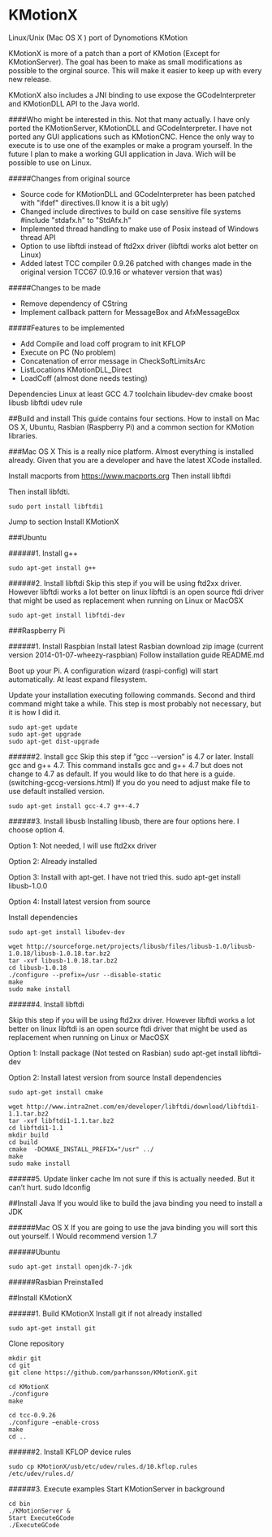 KMotionX
========

Linux/Unix (Mac OS X ) port of Dynomotions KMotion

KMotionX is more of a patch than a port of KMotion (Except for KMotionServer). The goal has been to make as small modifications as possible to the orginal source. This will make it easier to keep up with every new release.

KMotionX also includes a JNI binding to use expose the GCodeInterpreter and KMotionDLL API to the Java world.

####Who might be interested in this.
Not that many actually. I have only ported the KMotionServer, KMotionDLL and GCodeInterpreter. I have not ported any GUI applications such as KMotionCNC. Hence the only way to execute is to use one of the examples or make a program yourself.
In the future I plan to make a working GUI application in Java. Wich will be possible to use on Linux.


#####Changes from original source
- Source code for KMotionDLL and GCodeInterpreter has been patched with "ifdef" directives.(I know it is a bit ugly)
- Changed include directives to build on case sensitive file systems #include "stdafx.h" to "StdAfx.h"
- Implemented thread handling to make use of Posix instead of Windows thread API
- Option to use libftdi instead of ftd2xx driver (libftdi works alot better on Linux)
- Added latest TCC compiler 0.9.26 patched with changes made in the original version TCC67 (0.9.16 or whatever version that was)

#####Changes to be made
- Remove dependency of CString
- Implement callback pattern for MessageBox and AfxMessageBox


#####Features to be implemented
- Add Compile and load coff program to init KFLOP
- Execute on PC (No problem)
- Concatenation of error message in CheckSoftLimitsArc
- ListLocations KMotionDLL_Direct
- LoadCoff (almost done needs testing)


Dependencies
Linux at least GCC 4.7 toolchain
libudev-dev
cmake
boost
libusb
libftdi
udev rule


##Build and install
This guide contains four sections. How to install on Mac OS X, Ubuntu, Rasbian (Raspberry Pi) and a common section for KMotion libraries.

###Mac OS X
This is a really nice platform. Almost everything is installed already. Given that you are a developer and have the latest XCode installed.

Install macports from https://www.macports.org
Then install libftdi

Then install libfdti.
```
sudo port install libftdi1
```
Jump to section Install KMotionX


###Ubuntu

######1. Install g++
```
sudo apt-get install g++
```
######2. Install libftdi
Skip this step if you will be using ftd2xx driver. However libftdi works a lot better on linux libftdi is an open source ftdi driver that might be used as replacement when running on Linux or MacOSX
```
sudo apt-get install libftdi-dev
```

###Raspberry Pi

######1. Install Raspbian
Install latest Rasbian download zip image (current version 2014-01-07-wheezy-raspbian)
Follow installation guide README.md

Boot up your Pi.  A configuration wizard (raspi-config) will start automatically.  At least expand filesystem.

Update your installation executing following commands. Second and third command might take a while. This step is most probably not necessary, but it is how I did it.
```
sudo apt-get update
sudo apt-get upgrade
sudo apt-get dist-upgrade 
```

######2. Install gcc
Skip this step if ”gcc --version” is 4.7 or later.
Install gcc and g++ 4.7. This command installs gcc and g++  4.7 but does not change to 4.7 as default. If you would like to do that here is a guide. (switching-gccg-versions.html) If you do you need to adjust make file to use default installed version.
```
sudo apt-get install gcc-4.7 g++-4.7
```
######3. Install libusb
Installing libusb, there are four options here. I choose option 4.

Option 1: Not needed, I will use ftd2xx driver

Option 2: Already installed

Option 3: Install with apt-get. I have not tried this.
sudo apt-get install libusb-1.0.0

Option 4: Install latest version from source

Install dependencies
```
sudo apt-get install libudev-dev
```

```
wget http://sourceforge.net/projects/libusb/files/libusb-1.0/libusb-1.0.18/libusb-1.0.18.tar.bz2
tar -xvf libusb-1.0.18.tar.bz2
cd libusb-1.0.18
./configure --prefix=/usr --disable-static
make
sudo make install
```

######4. Install libftdi

Skip this step if you will be using ftd2xx driver. However libftdi works a lot better on linux libftdi is an open source ftdi driver that might be used as replacement when running on Linux or MacOSX

Option 1: Install package (Not tested on Rasbian)
sudo apt-get install libftdi-dev

Option 2: Install latest version from source
Install dependencies
```
sudo apt-get install cmake
```
```
wget http://www.intra2net.com/en/developer/libftdi/download/libftdi1-1.1.tar.bz2
tar -xvf libftdi1-1.1.tar.bz2
cd libftdi1-1.1
mkdir build
cd build
cmake  -DCMAKE_INSTALL_PREFIX="/usr" ../
make
sudo make install
```

######5. Update linker cache
Im not sure if this is actually needed. But it can’t hurt.
sudo ldconfig

##Install Java
If you would like to build the java binding you need to install a JDK

######Mac OS X
If you are going to use the java binding you will sort this out yourself. I Would recommend version 1.7

######Ubuntu 
```
sudo apt-get install openjdk-7-jdk
```

######Rasbian
Preinstalled


##Install KMotionX

######1. Build KMotionX
Install git if not already installed
```
sudo apt-get install git
```

Clone repository
```
mkdir git
cd git
git clone https://github.com/parhansson/KMotionX.git
```

```
cd KMotionX
./configure
make
```

```
cd tcc-0.9.26
./configure —enable-cross
make
cd ..
```

######2. Install KFLOP device rules
```
sudo cp KMotionX/usb/etc/udev/rules.d/10.kflop.rules /etc/udev/rules.d/
```

######3. Execute examples
Start KMotionServer in background
```
cd bin
./KMotionServer &
Start ExecuteGCode
./ExecuteGCode
```

